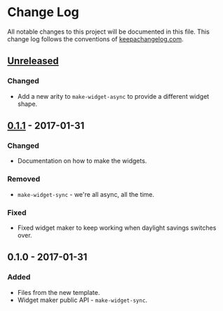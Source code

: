 # Change Log
All notable changes to this project will be documented in this file. This change log follows the conventions of [keepachangelog.com](http://keepachangelog.com/).

## [Unreleased]
### Changed
- Add a new arity to `make-widget-async` to provide a different widget shape.

## [0.1.1] - 2017-01-31
### Changed
- Documentation on how to make the widgets.

### Removed
- `make-widget-sync` - we're all async, all the time.

### Fixed
- Fixed widget maker to keep working when daylight savings switches over.

## 0.1.0 - 2017-01-31
### Added
- Files from the new template.
- Widget maker public API - `make-widget-sync`.

[Unreleased]: https://github.com/your-name/omn1be/compare/0.1.1...HEAD
[0.1.1]: https://github.com/your-name/omn1be/compare/0.1.0...0.1.1
